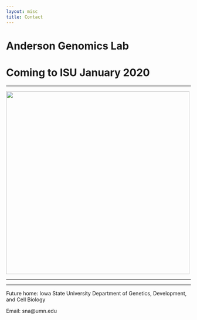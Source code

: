 ```yaml
---
layout: misc
title: Contact
---
```


<div class="jumbotron bg-white">
  <h1 class="display-4">Anderson Genomics Lab</h1>
  <h1 class="display-4">Coming to ISU January 2020</h1>
  <hr class="my-4">
  <img style='width:500px' src="/images/mbb.jpg"/>
  <hr class="my-4">
  <hr class="my-4">
  <p>Future home: Iowa State University Department of Genetics, Development, and Cell Biology </p>

  <p>Email: sna<span style="display:none">obfuscate</span>@umn.edu</p>
</div>

